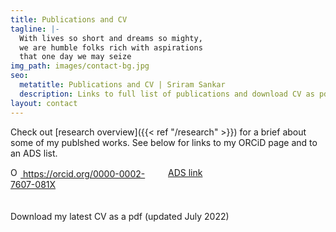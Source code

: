 ```yaml
---
title: Publications and CV
tagline: |-
  With lives so short and dreams so mighty,
  we are humble folks rich with aspirations
  that one day we may seize
img_path: images/contact-bg.jpg
seo:
  metatitle: Publications and CV | Sriram Sankar
  description: Links to full list of publications and download CV as pdf 
layout: contact
---
```


Check out [research overview]({{< ref "/research" >}}) for a brief about some of my publshed works. See below for links to my ORCiD page and to an ADS list. 

<div style="padding-bottom:20px;">
<div style="width: 50%; float:left">
<a href=" https://orcid.org/0000-0002-7607-081X ">
<img alt="ORCID logo" src="https://info.orcid.org/wp-content/uploads/2019/11/orcid_16x16.png" width="16" height="16" />
  https://orcid.org/0000-0002-7607-081X 
</a>
</div>
<div style="width: 50%; float:right">
<a href="https://ui.adsabs.harvard.edu/search/q=docs(29fedbfddfa601303a88e5815bb403a0)&sort=date%20desc%2C%20bibcode%20desc&p_=0"> ADS link 
</a>
</div>
<div style="clear: both;"></div>
</div>


Download my latest CV as a pdf (updated July 2022)